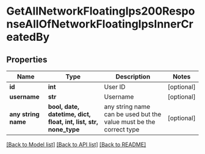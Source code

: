 # GetAllNetworkFloatingIps200ResponseAllOfNetworkFloatingIpsInnerCreatedBy


## Properties
Name | Type | Description | Notes
------------ | ------------- | ------------- | -------------
**id** | **int** | User ID | [optional] 
**username** | **str** | Username | [optional] 
**any string name** | **bool, date, datetime, dict, float, int, list, str, none_type** | any string name can be used but the value must be the correct type | [optional]

[[Back to Model list]](../README.md#documentation-for-models) [[Back to API list]](../README.md#documentation-for-api-endpoints) [[Back to README]](../README.md)


